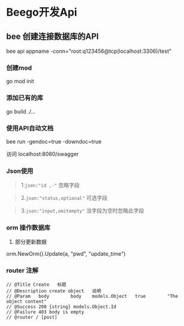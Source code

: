 # Beego开发Api 

## bee 创建连接数据库的API
bee api appname  -conn="root:q123456@tcp(localhost:3306)/test"
### 创建mod
 go mod init
### 添加已有的库
go build ./...
### 使用API自动文档
bee run -gendoc=true -downdoc=true

访问 localhost:8080/swagger

### Json使用
 >1.`json:"id ,-"`  忽略字段 

 >2.`json:"status,optional"`  可选字段

 >3.`json:"input,omitempty"`  当字段为空时忽略此字段

### orm 操作数据库
1. 部分更新数据 
 
  orm.NewOrm().Update(a, "pwd", "update_time")
### router 注解
```
// @Title Create   标题
// @Description create object   说明
// @Param	body		body 	models.Object	true		"The object content"
// @Success 200 {string} models.Object.Id
// @Failure 403 body is empty
// @router / [post]
```
